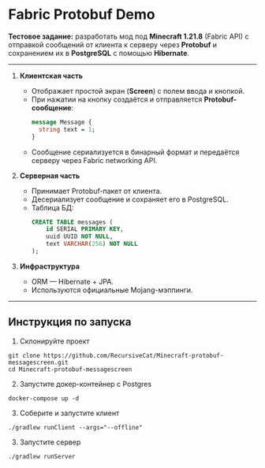 # Fabric Protobuf Demo

**Тестовое задание:** разработать мод под **Minecraft 1.21.8** (Fabric API) с отправкой сообщений от клиента к серверу через **Protobuf** и сохранением их в **PostgreSQL** с помощью **Hibernate**.

---


1. **Клиентская часть**
   - Отображает простой экран (**Screen**) с полем ввода и кнопкой.
   - При нажатии на кнопку создаётся и отправляется **Protobuf-сообщение**:
     ```proto
     message Message {
       string text = 1;
     }
     ```
   - Сообщение сериализуется в бинарный формат и передаётся серверу через Fabric networking API.

2. **Серверная часть**
   - Принимает Protobuf-пакет от клиента.
   - Десериализует сообщение и сохраняет его в PostgreSQL.
   - Таблица БД:
     ```sql
     CREATE TABLE messages (
         id SERIAL PRIMARY KEY,
         uuid UUID NOT NULL,
         text VARCHAR(256) NOT NULL
     );
     ```

3. **Инфраструктура**
   - ORM — Hibernate + JPA.
   - Используются официальные Mojang-мэппинги.

---

## Инструкция по запуска
1. Склонируйте проект
```
git clone https://github.com/RecursiveCat/Minecraft-protobuf-messagescreen.git
cd Minecraft-protobuf-messagescreen
```
2. Запустите докер-контейнер с Postgres
```
docker-compose up -d
```
3. Соберите и запустите клиент
```
./gradlew runClient --args="--offline"
```
3. Запустите сервер
```
./gradlew runServer
```
